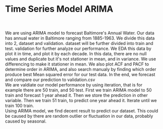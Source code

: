 # Time Series Model ARIMA
<br>
<br>
We are using ARIMA model to forecast Baltimore's Annual Water. Our data has annual water in Baltimore ranging from 1885-1963. We divide this data into 2, dataset and validation. dataset will be further divided into train and test. validation for further analyze our performance. We EDA this data by plot it in time, and plot it by each decade. In this data, there are no null values and duplicate but it's not stationer in mean, and in variance. We use differencing to make it stationer in mean. We also plot ACF and PACF to determine order in ARIMA, and also search manualy by finding which order produce best Mean squared error for our test data. In the end, we forecast and compare our prediction to validation.csv
<br>
We are valdiate our model performance by using iteration, that is for example there are 50 train, and 50 test. First we train ARIMA model to 50 train and forecast 1 year ahead it. Then we store the prediction in other variable. Then we train 51 train, to predict one year ahead it. Iterate until we train 100 train.
<br>
Using ARIMA model, we find decent result to predict our dataset. This could be caused by there are random outlier or fluctuation in our data, probably caused by seasonal. 
